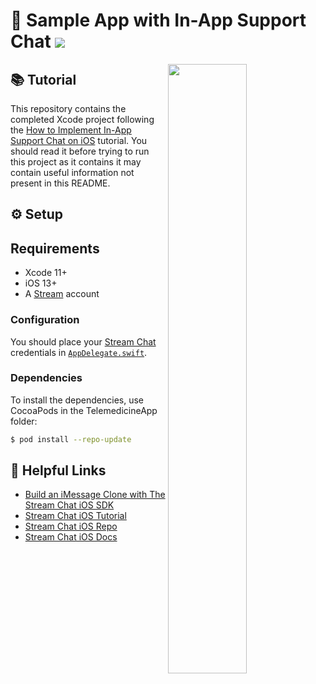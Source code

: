 # 💬 Sample App with In-App Support Chat [![](https://img.shields.io/twitter/url?url=https%3A%2F%2Fgithub.com%2FGetStream%2Ftwitch-example-ios)](https://twitter.com/intent/tweet?text=Want%20to%20build%20an%in-app%20support%20system%20for%20your%20iOS%20app%3F%20Learn%20how%3A&url=https%3A%2F%2Fgithub.com%2FGetStream%2Finapp-support-chat-ios)

<img align="right" src="https://i.imgur.com/T7AnZmR.png" width="50%" />

## 📚 Tutorial

This repository contains the completed Xcode project following the [How to Implement In-App Support Chat on iOS](https://comingsoon/) tutorial. You should read it before trying to run this project as it contains it may contain useful information not present in this README.

## ⚙️ Setup

## Requirements
- Xcode 11+
- iOS 13+
- A [Stream](https://getstream.io/accounts/signup/) account

### Configuration

You should place your [Stream Chat](https://getstream.io/chat) credentials in [`AppDelegate.swift`](InAppSupportChatApp/InAppSupportChatApp/AppDelegate.swift#L18).

### Dependencies

To install the dependencies, use CocoaPods in the TelemedicineApp folder:

```bash
$ pod install --repo-update
```

## 🔗 Helpful Links

- [Build an iMessage Clone with The Stream Chat iOS SDK](https://getstream.io/blog/build-imessage-clone/)
- [Stream Chat iOS Tutorial](https://getstream.io/tutorials/ios-chat/)
- [Stream Chat iOS Repo](https://github.com/GetStream/stream-chat-swift)
- [Stream Chat iOS Docs](http://getstream.io/chat/docs?language=swift)
